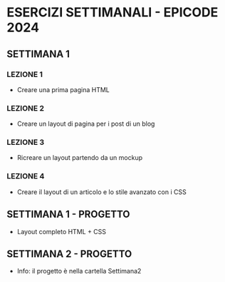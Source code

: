 # ESERCIZI SETTIMANALI - EPICODE 2024

## SETTIMANA 1 
### LEZIONE 1
-  Creare una prima pagina HTML
### LEZIONE 2
-  Creare un layout di pagina per i post di un blog
### LEZIONE 3
-  Ricreare un layout partendo da un mockup
### LEZIONE 4
-  Creare il layout di un articolo e lo stile avanzato con i CSS
## SETTIMANA 1 - PROGETTO
- Layout completo HTML + CSS
## SETTIMANA 2 - PROGETTO
-  Info: il progetto è nella cartella Settimana2 
